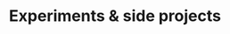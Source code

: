 ---
layout: fun
title: Experiments & side projects
experiments:
  - title: Ambient Sound Mixer
    url: https://ambient.netlify.com
    description: Vue.js — 2020

  - title: Ziris – Kunst & Fotografie
    url: https://ziris.nl
    description: Jekyll, GSAP, Netlify CMS, Zapier — 2019

  - title: Disco Machine
    url: http://www.030303.nl/discomachine/
    description: Flash AS2 — 2011

  - title: Marloes te Riele
    url: https://marloesteriele.nl
    description: Jekyll, HTML5, CSS3 — 2019

  - title: Video Mixer
    url: http://030303.nl/videomixer/
    description: Flash AS2 — 2009

  - title: Block Avoid Game
    url: https://mazeavoid.netlify.com
    description: Flash AS3 — 2009
    
  - title: Super Slider
    url: https://superslider.tk305.com
    description: Flash AS2 — 2010 

  - title: Dance Jockey
    url: https://dancejockey.tk305.com
    description: Flash AS2 — 2008
    

portfolio:
  - title: 2018.tk305.com
    url: https://2018.tk305.com

  - title: 2016.tk305.com
    url: https://2016.tk305.com

  - title: 2013.tk305.com
    url: https://2013.tk305.com
    
  - title: 90s.tk305.com
    url: https://90s.tk305.com
---